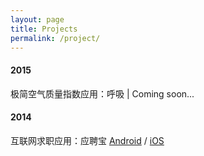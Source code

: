```yaml
---
layout: page
title: Projects
permalink: /project/
---
```


#### 2015  
极简空气质量指数应用：呼吸 | Coming soon...

#### 2014  
互联网求职应用：应聘宝 [Android](http://www.wandoujia.com/apps/com.lzzs.lzzsapp) / [iOS](https://itunes.apple.com/us/app/ying-pin-bao/id979847702?l=zh&ls=1&mt=8)
